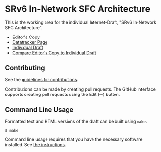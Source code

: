 # SRv6 In-Network SFC Architecture

This is the working area for the individual Internet-Draft, "SRv6 In-Network SFC Architecture".

* [Editor's Copy](https://github.com.github.io/watal/#go.draft-watal-spring-in-network-sfc.html)
* [Datatracker Page](https://datatracker.ietf.org/doc/draft-watal-spring-in-network-sfc)
* [Individual Draft](https://datatracker.ietf.org/doc/html/draft-watal-spring-in-network-sfc)
* [Compare Editor's Copy to Individual Draft](https://github.com.github.io/watal/#go.draft-watal-spring-in-network-sfc.diff)


## Contributing

See the
[guidelines for contributions](https://github.com/github.com/watal/blob/main/CONTRIBUTING.md).

Contributions can be made by creating pull requests.
The GitHub interface supports creating pull requests using the Edit (✏) button.


## Command Line Usage

Formatted text and HTML versions of the draft can be built using `make`.

```sh
$ make
```

Command line usage requires that you have the necessary software installed.  See
[the instructions](https://github.com/martinthomson/i-d-template/blob/main/doc/SETUP.md).

